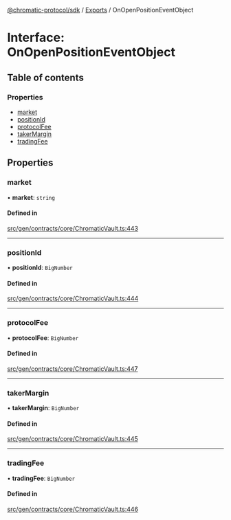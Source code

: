 [@chromatic-protocol/sdk](../README.md) / [Exports](../modules.md) / OnOpenPositionEventObject

# Interface: OnOpenPositionEventObject

## Table of contents

### Properties

- [market](OnOpenPositionEventObject.md#market)
- [positionId](OnOpenPositionEventObject.md#positionid)
- [protocolFee](OnOpenPositionEventObject.md#protocolfee)
- [takerMargin](OnOpenPositionEventObject.md#takermargin)
- [tradingFee](OnOpenPositionEventObject.md#tradingfee)

## Properties

### market

• **market**: `string`

#### Defined in

[src/gen/contracts/core/ChromaticVault.ts:443](https://github.com/chromatic-protocol/sdk/blob/ded0de0/src/gen/contracts/core/ChromaticVault.ts#L443)

___

### positionId

• **positionId**: `BigNumber`

#### Defined in

[src/gen/contracts/core/ChromaticVault.ts:444](https://github.com/chromatic-protocol/sdk/blob/ded0de0/src/gen/contracts/core/ChromaticVault.ts#L444)

___

### protocolFee

• **protocolFee**: `BigNumber`

#### Defined in

[src/gen/contracts/core/ChromaticVault.ts:447](https://github.com/chromatic-protocol/sdk/blob/ded0de0/src/gen/contracts/core/ChromaticVault.ts#L447)

___

### takerMargin

• **takerMargin**: `BigNumber`

#### Defined in

[src/gen/contracts/core/ChromaticVault.ts:445](https://github.com/chromatic-protocol/sdk/blob/ded0de0/src/gen/contracts/core/ChromaticVault.ts#L445)

___

### tradingFee

• **tradingFee**: `BigNumber`

#### Defined in

[src/gen/contracts/core/ChromaticVault.ts:446](https://github.com/chromatic-protocol/sdk/blob/ded0de0/src/gen/contracts/core/ChromaticVault.ts#L446)

